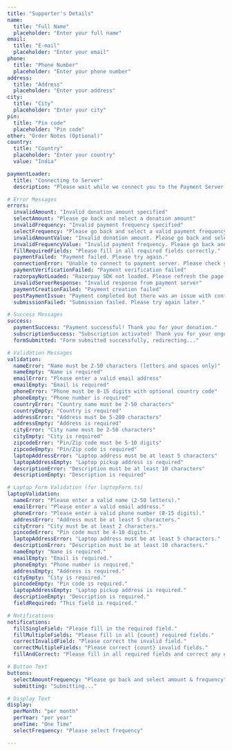 ```yaml
---
title: "Supporter's Details"
name:
  title: "Full Name"
  placeholder: "Enter your full name"
email:
  title: "E-mail"
  placeholder: "Enter your email"
phone:
  title: "Phone Number"
  placeholder: "Enter your phone number"
address:
  title: "Address"
  placeholder: "Enter your address"
city:
  title: "City"
  placeholder: "Enter your city"
pin:
  title: "Pin code"
  placeholder: "Pin code"
other: "Order Notes (Optional)"
country:
  title: "Country"
  placeholder: "Enter your country"
  value: "India"

paymentLoader:
  title: "Connecting to Server"
  description: "Please wait while we connect you to the Payment Server. This may take a moment. Please do not close or refresh your browser window."

# Error Messages
errors:
  invalidAmount: "Invalid donation amount specified"
  selectAmount: "Please go back and select a donation amount"
  invalidFrequency: "Invalid payment frequency specified"
  selectFrequency: "Please go back and select a valid payment frequency"
  invalidAmountValue: "Invalid donation amount. Please go back and select a valid amount."
  invalidFrequencyValue: "Invalid payment frequency. Please go back and select a valid frequency."
  fillRequiredFields: "Please fill in all required fields correctly."
  paymentFailed: "Payment failed. Please try again."
  connectionError: "Unable to connect to payment server. Please check your connection."
  paymentVerificationFailed: "Payment verification failed"
  razorpayNotLoaded: "Razorpay SDK not loaded. Please refresh the page and try again."
  invalidServerResponse: "Invalid response from payment server"
  paymentCreationFailed: "Payment creation failed"
  postPaymentIssue: "Payment completed but there was an issue with confirmation. Please contact support."
  submissionFailed: "Submission failed. Please try again later."

# Success Messages
success:
  paymentSuccess: "Payment successful! Thank you for your donation."
  subscriptionSuccess: "Subscription activated! Thank you for your ongoing support."
  formSubmitted: "Form submitted successfully, redirecting..."

# Validation Messages
validation:
  nameError: "Name must be 2-50 characters (letters and spaces only)"
  nameEmpty: "Name is required"
  emailError: "Please enter a valid email address"
  emailEmpty: "Email is required"
  phoneError: "Phone must be 8-15 digits with optional country code"
  phoneEmpty: "Phone number is required"
  countryError: "Country name must be 2-50 characters"
  countryEmpty: "Country is required"
  addressError: "Address must be 5-200 characters"
  addressEmpty: "Address is required"
  cityError: "City name must be 2-50 characters"
  cityEmpty: "City is required"
  zipcodeError: "Pin/Zip code must be 5-10 digits"
  zipcodeEmpty: "Pin/Zip code is required"
  laptopAddressError: "Laptop address must be at least 5 characters"
  laptopAddressEmpty: "Laptop pickup address is required"
  descriptionError: "Description must be at least 10 characters"
  descriptionEmpty: "Description is required"

# Laptop Form Validation (for laptopForm.ts)
laptopValidation:
  nameError: "Please enter a valid name (2-50 letters)."
  emailError: "Please enter a valid email address."
  phoneError: "Please enter a valid phone number (8-15 digits)."
  addressError: "Address must be at least 5 characters."
  cityError: "City must be at least 2 characters."
  pincodeError: "Pin code must be 4-10 digits."
  laptopAddressError: "Laptop address must be at least 5 characters."
  descriptionError: "Description must be at least 10 characters."
  nameEmpty: "Name is required."
  emailEmpty: "Email is required."
  phoneEmpty: "Phone number is required."
  addressEmpty: "Address is required."
  cityEmpty: "City is required."
  pincodeEmpty: "Pin code is required."
  laptopAddressEmpty: "Laptop pickup address is required."
  descriptionEmpty: "Description is required."
  fieldRequired: "This field is required."

# Notifications
notifications:
  fillSingleField: "Please fill in the required field."
  fillMultipleFields: "Please fill in all {count} required fields."
  correctInvalidField: "Please correct the invalid field."
  correctMultipleFields: "Please correct {count} invalid fields."
  fillAndCorrect: "Please fill in all required fields and correct any errors."

# Button Text
buttons:
  selectAmountFrequency: "Please go back and select amount & frequency"
  submitting: "Submitting..."

# Display Text
display:
  perMonth: "per month"
  perYear: "per year"
  oneTime: "One Time"
  selectFrequency: "Please select frequency"

---
```

